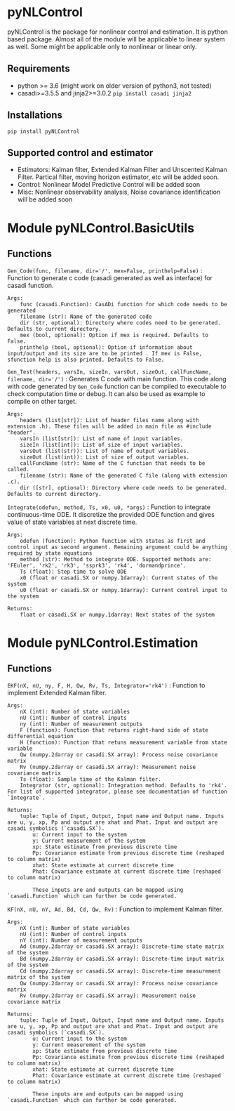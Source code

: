 # pyNLControl

pyNLControl is the package for nonlinear control and estimation. It is python based package. Almost all of the module will be applicable to linear system as well. Some might be applicable only to nonlinear or linear only.

## Requirements
* python >= 3.6 (might work on older version of python3, not tested)
* casadi>=3.5.5 and jinja2>=3.0.2 `pip install casadi jinja2 `


## Installations

```
pip install pyNLControl
```

## Supported control and estimator
* Estimators: Kalman filter, Extended Kalman Filter and Unscented Kalman Filter. Partical filter, moving horizon estimator, etc will be added soon.
* Control: Nonlinear Model Predictive Control will be added soon
* Misc: Nonlinear observability analysis, Noise covariance identification will be added soon

Module pyNLControl.BasicUtils
=============================

Functions
---------

    
`Gen_Code(func, filename, dir='/', mex=False, printhelp=False)`
:   Function to generate c code (casadi generated as well as interface) for casadi function.
    
    Args:
        func (casadi.Function): CasADi function for which code needs to be generated
        filename (str): Name of the generated code
        dir (str, optional): Directory where codes need to be generated. Defaults to current directory.
        mex (bool, optional): Option if mex is required. Defaults to False.
        printhelp (bool, optional): Option if information about input/output and its size are to be printed . If mex is False, sfunction help is also printed. Defaults to False.

    
`Gen_Test(headers, varsIn, sizeIn, varsOut, sizeOut, callFuncName, filename, dir='/')`
:   Generates C code with main function. This code along with code generated by `Gen_Code` function can be compiled to executable to check computation time or debug.
    It can also be used as example to compile on other target.
    
    Args:
        headers (list[str]): List of header files name along with extension .h). These files will be added in main file as #include "header".
        varsIn (list[str]): List of name of input variables.
        sizeIn (list[int]): List of size of input variables.
        varsOut (list(str)): List of name of output variables.
        sizeOut (list(int)): List of size of output variables.
        callFuncName (str): Name of the C function that needs to be called.
        filename (str): Name of the generated C file (along with extension .c).
        dir ([str], optional): Directory where code needs to be generated. Defaults to current directory.

    
`Integrate(odefun, method, Ts, x0, u0, *args)`
:   Function to integrate continuous-time ODE. It discretize the provided ODE function and gives value of state variables at next discrete time. 
    
    Args:
        odefun (function): Python function with states as first and control input as second argument. Remaining argument could be anything required by state equations
        method (str): Method to integrate ODE. Supported methods are: 'FEuler', 'rk2', 'rk3', 'ssprk3', 'rk4', 'dormandprince'.
        Ts (float): Step time to solve ODE
        x0 (float or casadi.SX or numpy.1darray): Current states of the system
        u0 (float or casadi.SX or numpy.1darray): Current control input to the system
    
    Returns:
        float or casadi.SX or numpy.1darray: Next states of the system

Module pyNLControl.Estimation
=============================

Functions
---------

    
`EKF(nX, nU, ny, F, H, Qw, Rv, Ts, Integrator='rk4')`
:   Function to implement Extended Kalman filter.
    
    Args:
        nX (int): Number of state variables
        nU (int): Number of control inputs
        ny (int): Number of measurement outputs
        F (function): Function that returns right-hand side of state differential equation
        H (function): Function that retuns measurement variable from state variable
        Qw (numpy.2darray or casadi.SX array): Process noise covariance matrix
        Rv (numpy.2darray or casadi.SX array): Measurement noise covariance matrix
        Ts (float): Sample time of the Kalman filter.
        Integrator (str, optional): Integration method. Defaults to 'rk4'. For list of supported integrator, please see documentation of function `Integrate`.
    
    Returns:
        tuple: Tuple of Input, Output, Input name and Output name. Inputs are u, y, xp, Pp and output are xhat and Phat. Input and output are casadi symbolics (`casadi.SX`).
            u: Current input to the system
            y: Current measurement of the system
            xp: State estimate from previous discrete time
            Pp: Covariance estimate from previous discrete time (reshaped to column matrix)
            xhat: State estimate at current discrete time
            Phat: Covariance estimate at current discrete time (reshaped to column matrix)
    
            These inputs are and outputs can be mapped using `casadi.Function` which can further be code generated.

    
`KF(nX, nU, nY, Ad, Bd, Cd, Qw, Rv)`
:   Function to implement Kalman filter. 
    
    Args:
        nX (int): Number of state variables
        nU (int): Number of control inputs
        nY (int): Number of measurement outputs
        Ad (numpy.2darray or casadi.SX array): Discrete-time state matrix of the system
        Bd (numpy.2darray or casadi.SX array): Discrete-time input matrix of the system
        Cd (numpy.2darray or casadi.SX array): Discrete-time measurement matrix of the system
        Qw (numpy.2darray or casadi.SX array): Process noise covariance matrix
        Rv (numpy.2darray or casadi.SX array): Measurement noise covariance matrix
    
    Returns:
        tuple: Tuple of Input, Output, Input name and Output name. Inputs are u, y, xp, Pp and output are xhat and Phat. Input and output are casadi symbolics (`casadi.SX`).
            u: Current input to the system
            y: Current measurement of the system
            xp: State estimate from previous discrete time
            Pp: Covariance estimate from previous discrete time (reshaped to column matrix)
            xhat: State estimate at current discrete time
            Phat: Covariance estimate at current discrete time (reshaped to column matrix)
    
            These inputs are and outputs can be mapped using `casadi.Function` which can further be code generated.